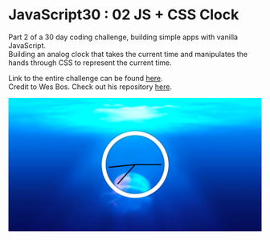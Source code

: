 # JavaScript30 : 02 JS + CSS Clock
Part 2 of a 30 day coding challenge, building simple apps with vanilla JavaScript. <br/>
Building an analog clock that takes the current time and manipulates the hands through CSS to represent the current time.

Link to the entire challenge can be found [here](https://javascript30.com/). <br/>
Credit to Wes Bos. Check out his repository [here](https://github.com/wesbos/JavaScript30).

![Screen Shot](/assets/screenshot.png)